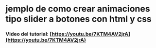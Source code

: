 # jemplo de como crear animaciones tipo slider a botones con html y css

### Video del tutorial: [https://youtu.be/7KTM4AV2jrA](https://youtu.be/7KTM4AV2jrA)

